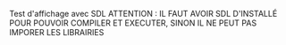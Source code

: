 <DOCTYPE html>
  <head>
  </head>
  <body>
    <p>
      Test d'affichage avec SDL
      ATTENTION : IL FAUT AVOIR SDL D'INSTALLÉ POUR POUVOIR COMPILER ET EXECUTER, SINON IL NE PEUT PAS IMPORER LES LIBRAIRIES
    </p>
  </body>
</html>

